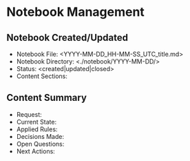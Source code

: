 # Notebook Management

## Notebook Created/Updated
- Notebook File: <YYYY-MM-DD_HH-MM-SS_UTC_title.md>
- Notebook Directory: <./notebook/YYYY-MM-DD/>
- Status: <created|updated|closed>
- Content Sections: <list of sections>

## Content Summary
- Request: <original request>
- Current State: <current state from orchestrator>
- Applied Rules: <list of rules applied>
- Decisions Made: <list of decisions>
- Open Questions: <list of questions>
- Next Actions: <list of next actions> 